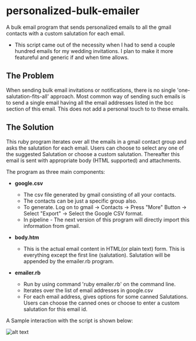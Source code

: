 # personalized-bulk-emailer

A bulk email program that sends personalized emails to all the gmail contacts with a custom salutation for each email.

- This script came out of the necessity when I had to send a couple hundred emails for my wedding invitations. I plan to make it more featureful and generic if and when time allows.

## The Problem
When sending bulk email invitations or notifications, there is no single 'one-salutation-fits-all' approach. Most common way of sending such emails is to send a single email having all the email addresses listed in the bcc section of this email. This does not add a personal touch to to these emails.

## The Solution
This ruby program iterates over all the emails in a gmail contact group and asks the salutation for each email. Users can choose to select any one of the suggested Salutation or choose a custom salutation. Thereafter this email is sent with appropriate body (HTML supported) and attachments.

The program as three main components:

* **google.csv**
    * The csv file generated by gmail consisting of all your contacts.
    * The contacts can be just a specific group also.
    * To generate. Log on to gmail -> Contacts -> Press "More" Button -> Select "Export" -> Select the Google CSV format.
    * In pipeline - The next version of this program will directly import this information from gmail.

* **body.htm**
    * This is the actual email content in HTML(or plain text) form. This is everything except the first line (salutation). 
Salutation will be appended by the emailer.rb program.

* **emailer.rb**
    * Run by using command 'ruby emailer.rb' on the command line.
    * Iterates over the list of email addresses in google.csv
    * For each email address, gives options for some canned Salutations. Users can choose the canned ones or choose to enter a custom salutation for this email id.

A Sample interaction with the script is shown below:

![alt text](https://github.com/shivampatel/personalized-bulk-emailer/raw/master/screenshot.png "Sample interation with this script 1")